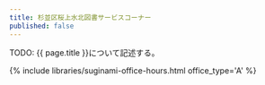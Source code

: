 ```yaml
---
title: 杉並区桜上水北図書サービスコーナー
published: false
---
```


TODO: {{ page.title }}について記述する。

{% include libraries/suginami-office-hours.html office_type='A' %}
